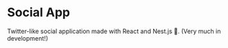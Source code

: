 # Social App

Twitter-like social application made with React and Nest.js :robot:. (Very much in development!)
